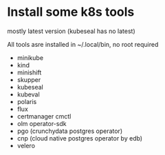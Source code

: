 # Install some k8s tools

mostly latest version (kubeseal has no latest)

All tools asre installed in ~/.local/bin, no root required

  * minikube
  * kind
  * minishift
  * skupper
  * kubeseal
  * kubeval
  * polaris
  * flux
  * certmanager cmctl
  * olm operator-sdk
  * pgo (crunchydata postgres operator)
  * cnp (cloud native postgres operator by edb)
  * velero
